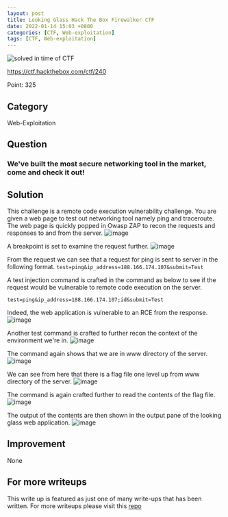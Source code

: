 ```yaml
---
layout: post
title: Looking Glass Hack The Box Firewalker CTF
date: 2022-01-14 15:03 +0800
categories: [CTF, Web-exploitation]
tags: [CTF, Web-exploitation]
---
```


![solved in time of CTF](https://img.shields.io/badge/solved-in%20time%20of%20CTF-brightgreen.svg)

https://ctf.hackthebox.com/ctf/240

Point: 325

## Category

Web-Exploitation

## Question

### We've built the most secure networking tool in the market, come and check it out!

## Solution

This challenge is a remote code execution vulnerability challenge. You are given a web page to test out networking tool namely ping and traceroute.
The web page is quickly popped in Owasp ZAP to recon the requests and responses to and from the server.
![image](https://raw.githubusercontent.com/brootware/CTF-Writeups/master/Web-Exploitation/lookingGlass/1.png)

A breakpoint is set to examine the request further.
![image](https://raw.githubusercontent.com/brootware/CTF-Writeups/master/Web-Exploitation/lookingGlass/2.png)

From the request we can see that a request for ping is sent to server in the following format.
`test=ping&ip_address=188.166.174.107&submit=Test`

A test injection command is crafted in the command as below to see if the request would be vulnerable to remote code execution on the server.

`test=ping&ip_address=188.166.174.107;id&submit=Test`

Indeed, the web application is vulnerable to an RCE from the response.
![image](https://raw.githubusercontent.com/brootware/CTF-Writeups/master/Web-Exploitation/lookingGlass/3.png)

Another test command is crafted to further recon the context of the environment we're in.
![image](https://raw.githubusercontent.com/brootware/CTF-Writeups/master/Web-Exploitation/lookingGlass/4.png)

The command again shows that we are in www directory of the server.
![image](https://raw.githubusercontent.com/brootware/CTF-Writeups/master/Web-Exploitation/lookingGlass/5.png)

We can see from here that there is a flag file one level up from www directory of the server.
![image](https://raw.githubusercontent.com/brootware/CTF-Writeups/master/Web-Exploitation/lookingGlass/6.png)

The command is again crafted further to read the contents of the flag file.
![image](https://raw.githubusercontent.com/brootware/CTF-Writeups/master/Web-Exploitation/lookingGlass/7.png)

The output of the contents are then shown in the output pane of the looking glass web application.
![image](https://raw.githubusercontent.com/brootware/CTF-Writeups/master/Web-Exploitation/lookingGlass/8.png)

## Improvement

None

## For more writeups

This write up is featured as just one of many write-ups that has been written. For more writeups please visit this [repo](https://github.com/brootware/CTF-Writeups)
